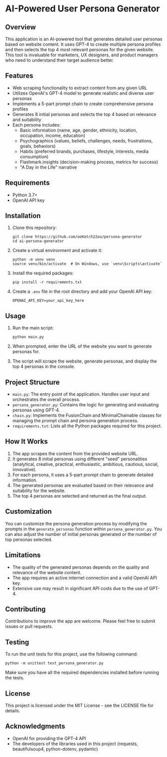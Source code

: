# AI-Powered User Persona Generator

## Overview

This application is an AI-powered tool that generates detailed user personas based on website content. It uses GPT-4 to create multiple persona profiles and then selects the top 4 most relevant personas for the given website. This tool is invaluable for marketers, UX designers, and product managers who need to understand their target audience better.

## Features

- Web scraping functionality to extract content from any given URL
- Utilizes OpenAI's GPT-4 model to generate realistic and diverse user personas
- Implements a 5-part prompt chain to create comprehensive persona profiles
- Generates 8 initial personas and selects the top 4 based on relevance and suitability
- Each persona includes:
  - Basic information (name, age, gender, ethnicity, location, occupation, income, education)
  - Psychographics (values, beliefs, challenges, needs, frustrations, goals, behaviors)
  - Habits (preferred brands, purchases, lifestyle, interests, media consumption)
  - Flashmark.insights (decision-making process, metrics for success)
  - "A Day in the Life" narrative

## Requirements

- Python 3.7+
- OpenAI API key

## Installation

1. Clone this repository:
   ```
   git clone https://github.com/ooKetch22oo/persona-generator
   cd ai-persona-generator
   ```

2. Create a virtual environment and activate it:
   ```
   python -m venv venv
   source venv/bin/activate  # On Windows, use `venv\Scripts\activate`
   ```

3. Install the required packages:
   ```
   pip install -r requirements.txt
   ```

4. Create a `.env` file in the root directory and add your OpenAI API key:
   ```
   OPENAI_API_KEY=your_api_key_here
   ```

## Usage

1. Run the main script:
   ```
   python main.py
   ```

2. When prompted, enter the URL of the website you want to generate personas for.

3. The script will scrape the website, generate personas, and display the top 4 personas in the console.

## Project Structure

- `main.py`: The entry point of the application. Handles user input and orchestrates the overall process.
- `persona_generator.py`: Contains the logic for generating and evaluating personas using GPT-4.
- `chain.py`: Implements the FusionChain and MinimalChainable classes for managing the prompt chain and persona generation process.
- `requirements.txt`: Lists all the Python packages required for this project.

## How It Works

1. The app scrapes the content from the provided website URL.
2. It generates 8 initial personas using different "seed" personalities (analytical, creative, practical, enthusiastic, ambitious, cautious, social, innovative).
3. For each persona, it uses a 5-part prompt chain to generate detailed information.
4. The generated personas are evaluated based on their relevance and suitability for the website.
5. The top 4 personas are selected and returned as the final output.

## Customization

You can customize the persona generation process by modifying the prompts in the `generate_personas` function within `persona_generator.py`. You can also adjust the number of initial personas generated or the number of top personas selected.

## Limitations

- The quality of the generated personas depends on the quality and relevance of the website content.
- The app requires an active internet connection and a valid OpenAI API key.
- Extensive use may result in significant API costs due to the use of GPT-4.

## Contributing

Contributions to improve the app are welcome. Please feel free to submit issues or pull requests.

## Testing

To run the unit tests for this project, use the following command:

```
python -m unittest test_persona_generator.py
```

Make sure you have all the required dependencies installed before running the tests.

## License

This project is licensed under the MIT License - see the LICENSE file for details.

## Acknowledgments

- OpenAI for providing the GPT-4 API
- The developers of the libraries used in this project (requests, beautifulsoup4, python-dotenv, pydantic)
